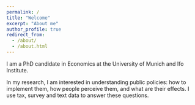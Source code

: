 ```yaml
---
permalink: /
title: "Welcome"
excerpt: "About me"
author_profile: true
redirect_from: 
  - /about/
  - /about.html
---
```


I am a PhD candidate in Economics at the University of Munich and Ifo Institute.

In my research, I am interested in understanding public policies: how to implement them, how people perceive them, and what are their effects. 
I use tax, survey and text data to answer these questions. 
